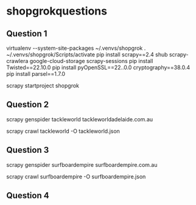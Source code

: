 # shopgrokquestions

## Question 1

virtualenv --system-site-packages ~/.venvs/shopgrok
. ~/.venvs/shopgrok/Scripts/activate
pip install scrapy==2.4 shub scrapy-crawlera google-cloud-storage scrapy-sessions
pip install Twisted==22.10.0
pip install pyOpenSSL==22..0.0 cryptography==38.0.4
pip install parsel==1.7.0

scrapy startproject shopgrok


## Question 2
scrapy genspider tackleworld tackleworldadelaide.com.au

scrapy crawl tackleworld -O tackleworld.json


## Question 3
scrapy genspider surfboardempire surfboardempire.com.au

scrapy crawl surfboardempire -O surfboardempire.json


## Question 4


